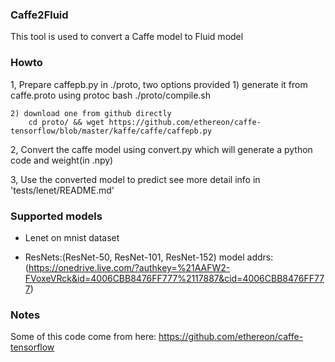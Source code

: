 ### Caffe2Fluid
This tool is used to convert a Caffe model to Fluid model

### Howto
1, Prepare caffepb.py in ./proto, two options provided
    1) generate it from caffe.proto using protoc
        bash ./proto/compile.sh

    2) download one from github directly
        cd proto/ && wget https://github.com/ethereon/caffe-tensorflow/blob/master/kaffe/caffe/caffepb.py

2, Convert the caffe model using convert.py which will generate a python code and weight(in .npy)

3, Use the converted model to predict
    see more detail info in 'tests/lenet/README.md'


### Supported models
- Lenet on mnist dataset

- ResNets:(ResNet-50, ResNet-101, ResNet-152)
    model addrs:(https://onedrive.live.com/?authkey=%21AAFW2-FVoxeVRck&id=4006CBB8476FF777%2117887&cid=4006CBB8476FF777)

### Notes
Some of this code come from here: https://github.com/ethereon/caffe-tensorflow

